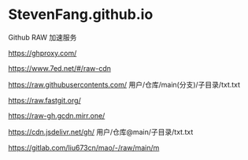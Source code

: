 # StevenFang.github.io
Github RAW 加速服务

https://ghproxy.com/

https://www.7ed.net/#/raw-cdn

https://raw.githubusercontents.com/ 用户/仓库/main(分支)/子目录/txt.txt

https://raw.fastgit.org/

https://raw-gh.gcdn.mirr.one/

https://cdn.jsdelivr.net/gh/ 用户/仓库@main/子目录/txt.txt

https://gitlab.com/liu673cn/mao/-/raw/main/m
